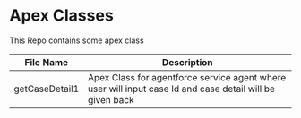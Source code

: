 # Apex Classes
This Repo contains some apex class


| File Name    | Description |
| --------------- | ------- |
| getCaseDetail1  | Apex Class for agentforce service agent where user will input case Id and case detail will be given back    |

